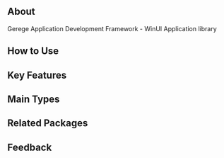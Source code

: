 ## About

Gerege Application Development Framework - WinUI Application library

## How to Use


## Key Features


## Main Types


## Related Packages


## Feedback

